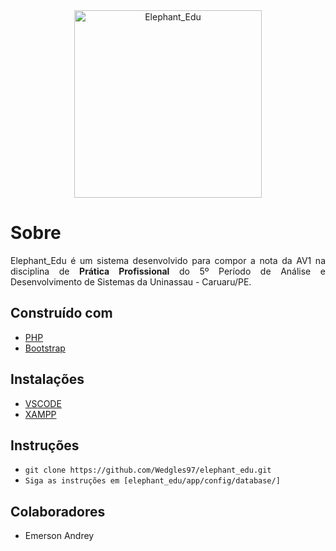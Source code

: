 <div align="center">
    <img alt="Elephant_Edu" width="300px" src="https://raw.githubusercontent.com/gist/Wedgles97/742024f78f0bb95cf31c5e1e60c087d0/raw/55aa1c91359bfc58acf078a0382f9799255a9f41/githubcard.svg"/>
</div>

# Sobre

<p align="justify">
    Elephant_Edu é um sistema desenvolvido para compor a nota da AV1 na disciplina de 
    <strong>Prática Profissional</strong> do 5º Período de Análise e Desenvolvimento de Sistemas 
    da Uninassau - Caruaru/PE.
</p>

## Construído com

- [PHP](https://www.php.net)
- [Bootstrap](https://getbootstrap.com)

## Instalações

- [VSCODE](https://code.visualstudio.com)
- [XAMPP](https://www.apachefriends.org/download.html)

## Instruções
- `git clone https://github.com/Wedgles97/elephant_edu.git`
- `Siga as instruções em [elephant_edu/app/config/database/]`

## Colaboradores

- Emerson Andrey
